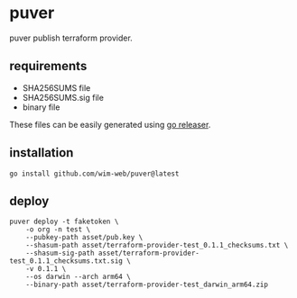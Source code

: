 # puver

puver publish terraform provider.

## requirements

- SHA256SUMS file
- SHA256SUMS.sig file 
- binary file

These files can be easily generated using [go releaser](https://goreleaser.com/ci/actions/#signing).

## installation

```
go install github.com/wim-web/puver@latest
```

## deploy

```
puver deploy -t faketoken \ 
    -o org -n test \
    --pubkey-path asset/pub.key \
    --shasum-path asset/terraform-provider-test_0.1.1_checksums.txt \
    --shasum-sig-path asset/terraform-provider-test_0.1.1_checksums.txt.sig \
    -v 0.1.1 \
    --os darwin --arch arm64 \
    --binary-path asset/terraform-provider-test_darwin_arm64.zip
```

